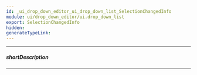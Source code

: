 ```yaml
---
id: _ui_drop_down_editor_ui_drop_down_list_SelectionChangedInfo
module: ui/drop_down_editor/ui.drop_down_list
export: SelectionChangedInfo
hidden: 
generateTypeLink: 
---
```

---
##### shortDescription
<!-- Description goes here -->

---
<!-- Description goes here -->